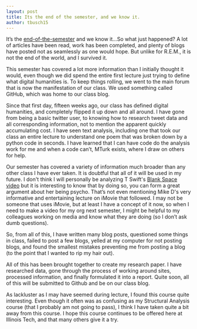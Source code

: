 ```yaml
---
layout: post
title: Its the end of the semester, and we know it.
author: tbusch15
---
```


It’s the [end-of-the-semester](https://www.youtube.com/watch?v=Z0GFRcFm-aY) and we know it...So what just happened? A lot of articles have been read, work has been completed, and plenty of blogs have posted not as seamlessly as one would hope. But unlike for R.E.M., it is not the end of the world, and I survived it. 

This semester has covered a lot more information than I initially thought it would, even though we did spend the entire first lecture just trying to define what digital humanities is. To keep things rolling, we went to the main forum that is now the manifestation of our class. We used something called GitHub, which was home to our class blog. 

Since that first day, fifteen weeks ago, our class has defined digital humanities, and completely flipped it up down and all around. I have gone from being a basic twitter user, to knowing how to research tweet data and all corresponding information, not to mention the apparent quickly accumulating cost. I have seen text analysis, including one that took our class an entire lecture to understand one poem that was broken down by a python code in seconds. I have learned that I can have code do the analysis work for me and when a code can’t, MTurk exists, where I draw on others for help.

Our semester has covered a variety of information much broader than any other class I have ever taken. It is doubtful that all of it will be used in my future. I don't think I will personally be analyzing T Swift's [Blank Space video](https://www.youtube.com/watch?v=3bgL8y3xHYo) but it is interesting to know that by doing so, you can form a great argument about her being psycho. That’s not even mentioning Mike D's very informative and entertaining lecture on iMovie that followed. I may not be someone that uses iMovie, but at least I have a concept of it now, so when I need to make a video for my org next semester, I might be helpful to my colleagues working on media and know what they are doing (so I don’t ask dumb questions). 

So, from all of this, I have written many blog posts, questioned some things in class, failed to post a few blogs, yelled at my computer for not posting blogs, and found the smallest mistakes preventing me from posting a blog (to the point that I wanted to rip my hair out).

All of this has been brought together to create my research paper. I have researched data, gone through the process of working around sites, processed information, and finally formulated it into a report. Quite soon, all of this will be submitted to Github and be on our class blog. 

As lackluster as I may have seemed during lecture, I found this course quite interesting. Even though it often was as confusing as my Structural Analysis course (that I probably am not going to pass), I think I have taken quite a bit away from this course. I hope this course continues to be offered here at Illinois Tech, and that many others give it a try.
